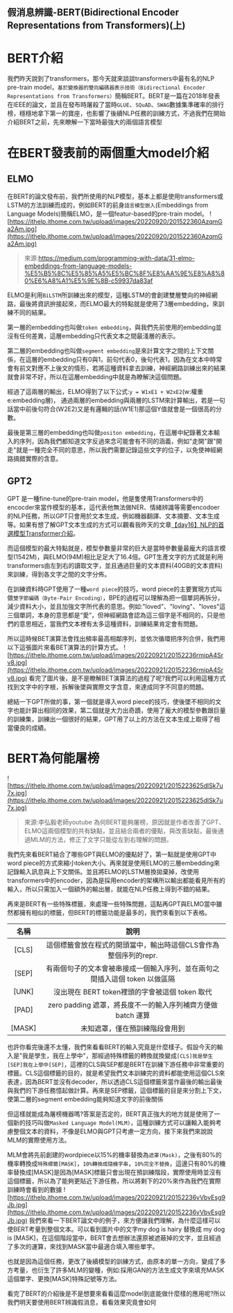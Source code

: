 ## 假消息辨識-BERT(Bidirectional Encoder Representations from Transformers)(上)

# BERT介紹

我們昨天說到了transformers，那今天就來談談transformers中最有名的NLP pre-train model，`基於變換器的雙向編碼器表示技術（Bidirectional Encoder Representations from Transformers）`簡稱BERT。BERT是一篇在2018年發表在IEEE的論文，並且在發布時屠殺了當時`GLUE`、`SQuAD`、`SWAG`數據集準確率的排行榜，穩穩地拿下第一的寶座，也影響了後續NLP任務的訓練方式，不過我們在開始介紹BERT之前，先來瞭解一下當時最強大的兩個語言模型

# 在BERT發表前的兩個重大model介紹

## ELMO

在BERT的論文發布前，我們所使用的NLP模型，基本上都是使用transformers或LSTM的方法訓練而成的，例如BERT的前身`語言模型嵌入`(Embeddings from Language Models)簡稱ELMO，是一個featur-based的pre-train model。
![https://ithelp.ithome.com.tw/upload/images/20220920/201522360AzqmGa2Am.jpg](https://ithelp.ithome.com.tw/upload/images/20220920/201522360AzqmGa2Am.jpg)

> 來源:https://medium.com/programming-with-data/31-elmo-embeddings-from-language-models-%E5%B5%8C%E5%85%A5%E5%BC%8F%E8%AA%9E%E8%A8%80%E6%A8%A1%E5%9E%8B-c59937da83af

ELMO是利用`BiLSTM`所訓練出來的模型，這種LSTM的會創建雙層雙向的神經網路，最後將資訊拚接起來，而ELMO最大的特點就是使用了3層embedding，來訓練不同的結果。

第一層的embedding也叫做`token embedding`，與我們先前使用的embedding並沒有任何差異，這層embedding只代表文本之間最淺層的表示。

第二層的embedding也叫做`segment embedding`是來計算文字之間的上下文關係，在這層的embedding只有0與1，前句代表0，後句代表1，因為在文本中時常會有前文對應不上後文的情形，若將這種資料拿去訓練，神經網路訓練出來的結果就會非常不好，所以在這層embedding中就是為瞭解決這個問題。

經過了這兩層的輸出，ELMO得到了以下公式:`y = W1xE1 + W2xE2`(w:權重 e:embedding層)， 通過兩層的embedding與兩層的LSTM來計算輸出，若是一句話當中前後句符合(W2E2)又是有邏輯的話(W1E1)那這個Y值就會是一個很高的分數。

最後是第三層的embedding也叫做`positon embedding`，在這層中紀錄著文本輸入的序列，因為我們都知道文字反過來念可能會有不同的涵義，例如"走開"跟"開走"就是一種完全不同的意思，所以我們需要記錄這些文字的位子，以免使神經網路搞錯實際的含意。

## GPT2

GPT 是一種fine-tune的pre-train model，他是隻使用Transformers中的encocder來當作模型的基本，這代表他無法做NER、情緒辨識等需要encodoer的NLP任務，所以GPT只會用於文本生成，例如機器翻譯、文本摘要、文本生成等。如果有想了解GPT文本生成的方式可以觀看我昨天的文章[【day16】NLP的首選模型Transformer介紹](https://ithelp.ithome.com.tw/articles/10294494)。

而這個模型的最大特點就是，模型參數量非常的巨大是當時參數量最龐大的語言模型(1542M)，與ELMO(94M)相比足足大了16.4倍。GPT生產文字的方式就是利用transformers由左到右的讀取文字，並且通過巨量的文本資料(40GB的文本資料)來訓練，得到各文字之間的文字分佈。

在訓練資料時GPT使用了一種`word piece`的技巧，word piece的主要實現方式叫做`雙字節編碼（Byte-Pair Encoding）`，BPE的過程可以理解為把一個單詞再拆分，減少資料大小，並且加強文字所代表的意思。例如:"loved"、"loving"、"loves"這三個單詞，本身的意思都是“愛”，但神經網路會認為這三個字是不相同的，只是他們的意思相近，當我們文本裡有太多這種資料，訓練結果肯定會有問題。

所以這時候BET演算法會找出頻率最高相鄰序列，並依次循環把序列合併，我們用以下這張圖片來看BET演算法的計算方式。
![https://ithelp.ithome.com.tw/upload/images/20220921/20152236rmipA4Srv8.jpg](https://ithelp.ithome.com.tw/upload/images/20220921/20152236rmipA4Srv8.jpg)
看完了圖片後，是不是瞭解BET演算法的過程了呢?我們可以利用這種方式找到文字中的字根，拆解後墜與實際文字含意，來達成同字不同意的問題。

總結一下GPT所做的事，第一個就是導入word piece的技巧，使後墜不相同的文字也能計算出相同的效果，第二個就是大力出奇蹟，使用了龐大的模型參數跟巨量的訓練集，訓練出一個很好的結果，GPT用了以上的方法在文本生成上取得了相當優良的成績。

# BERT為何能屠榜

![https://ithelp.ithome.com.tw/upload/images/20220921/2015223625dlSk7u7x.jpg](https://ithelp.ithome.com.tw/upload/images/20220921/2015223625dlSk7u7x.jpg)

> 來源:李弘毅老師youtube
> 為何BERT能夠屠榜，原因就是作者改善了GPT、ELMO這兩個模型的共有缺點，並且結合兩者的優點，與改善缺點，最後通過MLM的方法，修正了文字只能從左到右理解的問題。

我們先來看BERT結合了哪些GPT與ELMO的優點好了，第一點就是使用GPT中word piece的方式來縮小token大小。再來就是使用ELMO的三層embedding來記錄輸入訊息與上下文關係。並且將ELMO的LSTM層換拋棄掉，改使用transformers中的encoder，因為是採用encoder的架構所以輸出都能看見所有的輸入，所以只需加入一個額外的輸出層，就能在NLP任務上得到不錯的結果。

再來是BERT有一些特殊標籤，來處理一些特殊問題，這點再GPT與ELMO當中雖然都擁有相似的標籤，但BERT的標籤功能是最多的，我們來看到以下表格。

|  名稱  |                             說明                             |
| :----: | :----------------------------------------------------------: |
| [CLS]  | 這個標籤會放在程式的開頭當中，輸出時這個CLS會作為整個序列的repr. |
| [SEP]  | 有兩個句子的文本會被串接成一個輸入序列，並在兩句之間插入這個 token 以做區隔 |
| [UNK]  |        沒出現在 BERT token裡頭的字會被這個 token 取代        |
| [PAD]  | zero padding 遮罩，將長度不一的輸入序列補齊方便做 batch 運算 |
| [MASK] |                未知遮罩，僅在預訓練階段會用到                |

也許你看完後還不太懂，我們來看看BERT的輸入究竟是什麼樣子。假設今天的輸入是"我是學生，我在上學中"，那經過特殊標籤的轉換就換變成`[CLS]我是學生[SEP]我在上學中[SEP]`，這裡的CLS與SEP都是BERT在訓練下游任務中非常重要的標籤。CLS這個標籤的目的，就是希望我們文本訓練完的資料都能使用這個CLS來表達，因為BERT並沒有decoder，所以透過CLS這個標籤來當作最後的輸出最後與我們的下游任務憶起做計算。再來是SEP標籤，這個標籤的目是來分割上下文，使第二層的segment embedding能夠知道文字的前後關係

但這樣就能成為屠榜機器嗎?答案是否定的，BERT真正強大的地方就是使用了一個新的技巧叫做`Masked Language Model(MLM)`，這種訓練方式可以讓輸入能夠考慮整個文本的資料，不像是ELMO與GPT只考慮一定方向，接下來我們來說說MLM的實際使用方法。

MLM會將先前創建的wordpiece以15%的機率替換為`遮罩(Mask)`，之後有80%的機率轉換成`特殊標籤[MASK]`，`10%轉換成隨機字串`，`10%完全不替換`，這邊只有80%的機率替換成[MASK]是因為[MASK]標籤只會出現在預訓練階段，實際使用時並沒有這個標籤，所以為了能夠更貼近下游任務，所以將剩下的20%來作為我們在實際訓練時會看到的數據
![https://ithelp.ithome.com.tw/upload/images/20220921/20152236vVbvEsg9Jb.jpg](https://ithelp.ithome.com.tw/upload/images/20220921/20152236vVbvEsg9Jb.jpg)
我們來看一下BERT論文中的例子，來方便讓我們理解，為什麼這樣可以使BERT考量到整個文本。可以看到圖片中的文字my dog is hairy 替換成 my dog is [MASK]，在這個階段當中，BERT會去想辦法還原被遮蔽掉的文字，並且經過了多次的運算，來找到MASK當中最適合填入哪些單字。

也就是因為這個任務，更改了後續模型的訓練方式，由原本的單一方向，變成了多方考量，也衍生了許多MLM的變種，例如:採用GAN的方法生成文字來填充MASK這個單字、更換[MASK]特殊記號等方法。

看完了BERT的介紹後是不是想要來看看這麼model到底能做什麼樣的應用呢?所以我們明天要使用BERT辨識假消息，看看效果究竟會如何
